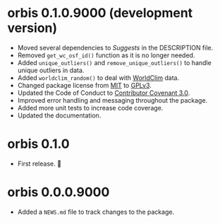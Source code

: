 # orbis 0.1.0.9000 (development version)

- Moved several dependencies to *Suggests* in the DESCRIPTION file.
- Removed `get_wc_osf_id()` function as it is no longer needed.
- Added `unique_outliers()` and `remove_unique_outliers()` to handle unique outliers in data.
- Added `worldclim_random()` to deal with [WorldClim](https://www.worldclim.org/) data.
- Changed package license from [MIT](https://opensource.org/license/mit) to [GPLv3](https://www.gnu.org/licenses/gpl-3.0).
- Updated the Code of Conduct to [Contributor Covenant 3.0](https://www.contributor-covenant.org/version/3/0/code_of_conduct/).
- Improved error handling and messaging throughout the package.
- Added more unit tests to increase code coverage.
- Updated the documentation.

# orbis 0.1.0

- First release. 🎉

# orbis 0.0.0.9000

- Added a `NEWS.md` file to track changes to the package.

